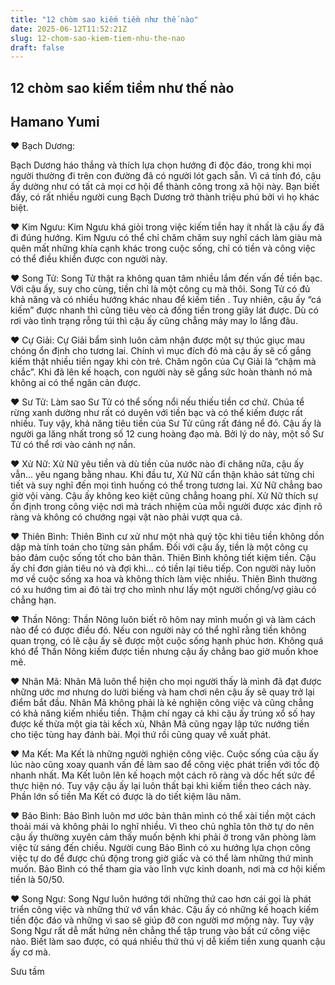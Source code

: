 ```yaml
---
title: "12 chòm sao kiếm tiềm như thế nào"
date: 2025-06-12T11:52:21Z
slug: 12-chom-sao-kiem-tiem-nhu-the-nao
draft: false
---
```


## 12 chòm sao kiếm tiềm như thế nào

## Hamano Yumi

♥ Bạch Dương:
 
Bạch Dương háo thắng và thích lựa chọn hướng đi độc đáo, trong khi mọi người thường đi trên con đường đã có người lót gạch sẵn. Vì cá tính đó, cậu ấy dường như có tất cả mọi cơ hội để thành công trong xã hội này. Bạn biết đấy, có rất nhiều người cung Bạch Dương trở thành triệu phú bởi vì họ khác biệt.
 
♥ Kim Ngưu:
Kim Ngưu khá giỏi trong việc kiếm tiền hay ít nhất là cậu ấy đã đi đúng hướng. Kim Ngưu có thể chỉ chăm chăm suy nghĩ cách làm giàu mà quên mất những khía cạnh khác trong cuộc sống, chỉ có tiền và công việc có thể điều khiển được con người này.
 
♥ Song Tử:
Song Tử thật ra không quan tâm nhiều lắm đến vấn đề tiền bạc. Với cậu ấy, suy cho cùng, tiền chỉ là một công cụ mà thôi. Song Tử có đủ khả năng và có nhiều hướng khác nhau để kiếm tiền . Tuy nhiên, cậu ấy “cá kiếm” được nhanh thì cũng tiêu vèo cả đống tiền trong giây lát được. Dù có rơi vào tình trạng rỗng túi thì cậu ấy cũng chẳng mảy may lo lắng đâu.
 
♥ Cự Giải:
Cự Giải bẩm sinh luôn cảm nhận được một sự thúc giục mau chóng ổn định cho tương lai. Chính vì mục đích đó mà cậu ấy sẽ cố gắng kiếm thật nhiều tiền ngay khi còn trẻ. Châm ngôn của Cự Giải là “chậm mà chắc”. Khi đã lên kế hoạch, con người này sẽ gắng sức hoàn thành nó mà không ai có thể ngăn cản được.
 
♥ Sư Tử:
Làm sao Sư Tử có thể sống nổi nếu thiếu tiền cơ chứ. Chúa tể rừng xanh dường như rất có duyên với tiền bạc và có thể kiếm được rất nhiều. Tuy vậy, khả năng tiêu tiền của Sư Tử cũng rất đáng nể đó. Cậu ấy là người ga lăng nhất trong số 12 cung hoàng đạo mà. Bởi lý do này, một số Sư Tử có thể rơi vào cảnh nợ nần.
 
♥ Xử Nữ:
Xử Nữ yêu tiền và dù tiền của nước nào đi chăng nữa, cậu ấy vẫn… yêu ngang bằng nhau. Khi đầu tư, Xử Nữ cẩn thận khảo sát từng chi tiết và suy nghĩ đến mọi tình huống có thể trong tương lai. Xử Nữ chẳng bao giờ vội vàng. Cậu ấy không keo kiệt cũng chẳng hoang phí. Xử Nữ thích sự ổn định trong công việc nơi mà trách nhiệm của mỗi người được xác định rõ ràng và không có chướng ngại vật nào phải vượt qua cả.
 
♥ Thiên Bình:
Thiên Bình cư xử như một nhà quý tộc khi tiêu tiền không dồn dập mà tính toán cho từng sản phẩm. Đối với cậu ấy, tiền là một công cụ bảo đảm cuộc sống tốt cho bản thân. Thiên Bình không tiết kiệm tiền. Cậu ấy chỉ đơn giản tiêu nó và đợi khi… có tiền lại tiêu tiếp. Con người này luôn mơ về cuộc sống xa hoa và không thích làm việc nhiều. Thiên Bình thường có xu hướng tìm ai đó tài trợ cho mình như lấy một người chồng/vợ giàu có chẳng hạn.
 
♥ Thần Nông:
Thần Nông luôn biết rõ hôm nay mình muốn gì và làm cách nào để có được điều đó. Nếu con người này có thể nghĩ rằng tiền không quan trọng, có lẽ cậu ấy sẽ được một cuộc sống hạnh phúc hơn. Không quá khó để Thần Nông kiếm được tiền nhưng cậu ấy chẳng bao giờ muốn khoe mẽ.
 
♥ Nhân Mã:
Nhân Mã luôn thể hiện cho mọi người thấy là mình đã đạt được những ước mơ nhưng do lười biếng và ham chơi nên cậu ấy sẽ quay trở lại điểm bắt đầu. Nhân Mã không phải là kẻ nghiện công việc và cũng chẳng có khả năng kiếm nhiều tiền. Thậm chí ngay cả khi cậu ấy trúng xổ số hay được kế thừa một gia tài kếch xù, Nhân Mã cũng ngay lập tức nướng tiền cho tiệc tùng hay đánh bài. Mọi thứ rồi cũng quay về xuất phát.
 
♥ Ma Kết:
Ma Kết là những người nghiện công việc. Cuộc sống của cậu ấy lúc nào cũng xoay quanh vấn đề làm sao để công việc phát triển với tốc độ nhanh nhất. Ma Kết luôn lên kế hoạch một cách rõ ràng và dốc hết sức để thực hiện nó. Tuy vậy cậu ấy lại luôn thất bại khi kiếm tiền theo cách này. Phần lớn số tiền Ma Kết có được là do tiết kiệm lâu năm.
 
♥ Bảo Bình:
Bảo Bình luôn mơ ước bản thân mình có thể xài tiền một cách thoải mái và không phải lo nghĩ nhiều. Vì theo chủ nghĩa tôn thờ tự do nên cậu ấy thường xuyên cảm thấy muốn bệnh khi phải ở trong văn phòng làm việc từ sáng đến chiều. Người cung Bảo Bình có xu hướng lựa chọn công việc tự do để được chủ động trong giờ giấc và có thể làm những thứ mình muốn. Bảo Bình có thể tham gia vào lĩnh vực kinh doanh, nơi mà cơ hội kiếm tiền là 50/50.
 
♥ Song Ngư:
Song Ngư luôn hướng tới những thứ cao hơn cái gọi là phát triển công việc và những thứ vớ vẩn khác. Cậu ấy có những kế hoạch kiếm tiền độc đáo và những vì sao sẽ giúp đỡ con người mơ mộng này. Tuy vậy Song Ngư rất dễ mất hứng nên chẳng thể tập trung vào bất cứ công việc nào. Biết làm sao được, có quá nhiều thứ thú vị dễ kiếm tiền xung quanh cậu ấy cơ mà.
 
Sưu tầm